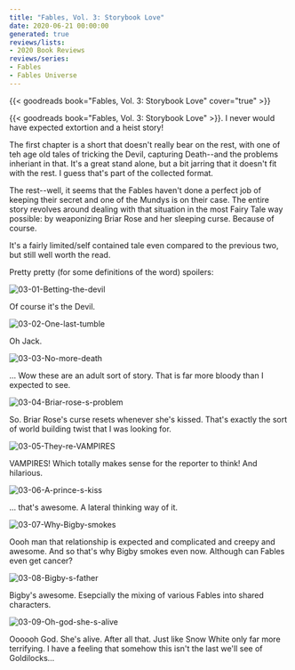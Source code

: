 ```yaml
---
title: "Fables, Vol. 3: Storybook Love"
date: 2020-06-21 00:00:00
generated: true
reviews/lists:
- 2020 Book Reviews
reviews/series:
- Fables
- Fables Universe
---
```

{{< goodreads book="Fables, Vol. 3: Storybook Love" cover="true" >}}

{{< goodreads book="Fables, Vol. 3: Storybook Love" >}}. I never would have expected extortion and a heist story!  

The first chapter is a short that doesn't really bear on the rest, with one of teh age old tales of tricking the Devil, capturing Death--and the problems inheriant in that. It's a great stand alone, but a bit jarring that it doesn't fit with the rest. I guess that's part of the collected format.  

<!--more-->

The rest--well, it seems that the Fables haven't done a perfect job of keeping their secret and one of the Mundys is on their case. The entire story revolves around dealing with that situation in the most Fairy Tale way possible: by weaponizing Briar Rose and her sleeping curse. Because of course.  

It's a fairly limited/self contained tale even compared to the previous two, but still well worth the read.  

Pretty pretty (for some definitions of the word) spoilers:  

![03-01-Betting-the-devil](/embeds/books/attachments/03-01-betting-the-devil.jpg)  

Of course it's the Devil.  

![03-02-One-last-tumble](/embeds/books/attachments/03-02-one-last-tumble.jpg)  

Oh Jack.  

![03-03-No-more-death](/embeds/books/attachments/03-03-no-more-death.jpg)  

... Wow these are an adult sort of story. That is far more bloody than I expected to see.  

![03-04-Briar-rose-s-problem](/embeds/books/attachments/03-04-briar-rose-s-problem.jpg)  

So. Briar Rose's curse resets whenever she's kissed. That's exactly the sort of world building twist that I was looking for.  

![03-05-They-re-VAMPIRES](/embeds/books/attachments/03-05-they-re-vampires.jpg)  

VAMPIRES! Which totally makes sense for the reporter to think! And hilarious.  

![03-06-A-prince-s-kiss](/embeds/books/attachments/03-06-a-prince-s-kiss.jpg)  

... that's awesome. A lateral thinking way of it.  

![03-07-Why-Bigby-smokes](/embeds/books/attachments/03-07-why-bigby-smokes.jpg)  

Oooh man that relationship is expected and complicated and creepy and awesome. And so that's why Bigby smokes even now. Although can Fables even get cancer?  

![03-08-Bigby-s-father](/embeds/books/attachments/03-08-bigby-s-father.jpg)  

Bigby's awesome. Esepcially the mixing of various Fables into shared characters.  

![03-09-Oh-god-she-s-alive](/embeds/books/attachments/03-09-oh-god-she-s-alive.jpg)  

Oooooh God. She's alive. After all that. Just like Snow White only far more terrifying. I have a feeling that somehow this isn't the last we'll see of Goldilocks...


